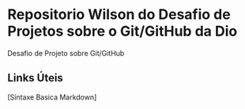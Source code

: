 # Repositorio Wilson do Desafio de Projetos sobre o Git/GitHub da Dio
Desafio de Projeto sobre Git/GitHub

## Links Úteis
[Síntaxe Basica Markdown]
